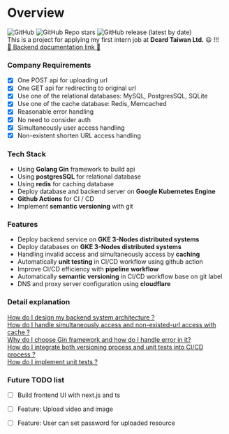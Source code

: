 # Overview
![GitHub](https://img.shields.io/github/license/SwarzChen/shorturl-maker)
![GitHub Repo stars](https://img.shields.io/github/stars/SwarzChen/shorturl-maker)
![GitHub release (latest by date)](https://img.shields.io/github/v/release/SwarzChen/shorturl-maker)  
This is a project for applying my first intern job at **Dcard Taiwan Ltd.** 😃 !!!  
[🔗 Backend documentation link 🔗](https://documenter.getpostman.com/view/12176709/UVypycK7)

### Company Requirements

- [x] One POST api for uploading url 
- [x] One GET api for redirecting to original url
- [x] Use one of the relational databases: MySQL, PostgresSQL, SQLite
- [x] Use one of the cache database: Redis, Memcached
- [x] Reasonable error handling
- [x] No need to consider auth
- [x] Simultaneously user access handling
- [x] Non-existent shorten URL access handling

### Tech Stack
* Using **Golang Gin** framework to build api
* Using **postgresSQL** for relational database
* Using **redis** for caching database
* Deploy database and backend server on **Google Kubernetes Engine**
* **Github Actions** for CI / CD
* Implement **semantic versioning** with git

### Features
* Deploy backend service on **GKE 3-Nodes distributed systems**
* Deploy databases on **GKE 3-Nodes distributed systems**
* Handling invalid access and simultaneously access by **caching**
* Automatically **unit testing** in CI/CD workflow using github action
* Improve CI/CD efficiency with **pipeline workflow**
* Automatically **semantic versioning** in CI/CD workflow base on git label
* DNS and proxy server configuration using **cloudflare**

### Detail explanation
[How do I design my backend system architecture ?](https://medium.com/@aaaa102234/crazy-go-day-k8s-system-design-for-go-gin-redis-postgresql-957c74b4b25)  
[How do I handle simultaneously access and non-existed-url access with cache ?](https://medium.com/@aaaa102234/crazy-go-day-access-caching-go-gin-redis-58d0446e9a3a)  
[Why do I choose Gin framework and how do I handle error in it?](https://medium.com/@aaaa102234/crazy-go-day-why-using-gin-for-golang-backend-9ca48ec5d855)  
[How do I integrate both versioning process and unit tests into CI/CD process ?](https://medium.com/@aaaa102234/crazy-go-day-integrate-semantic-versioning-and-unit-tests-into-ci-cd-workflow-827d07495ca)  
[How do I implement unit tests ?](https://medium.com/@aaaa102234/crazy-go-day-simple-golang-unit-test-implementation-73518086496e)

### Future TODO list
- [ ] Build frontend UI with next.js and ts
- [ ] Feature: Upload video and image
- [ ] Feature: User can set password for uploaded resource


